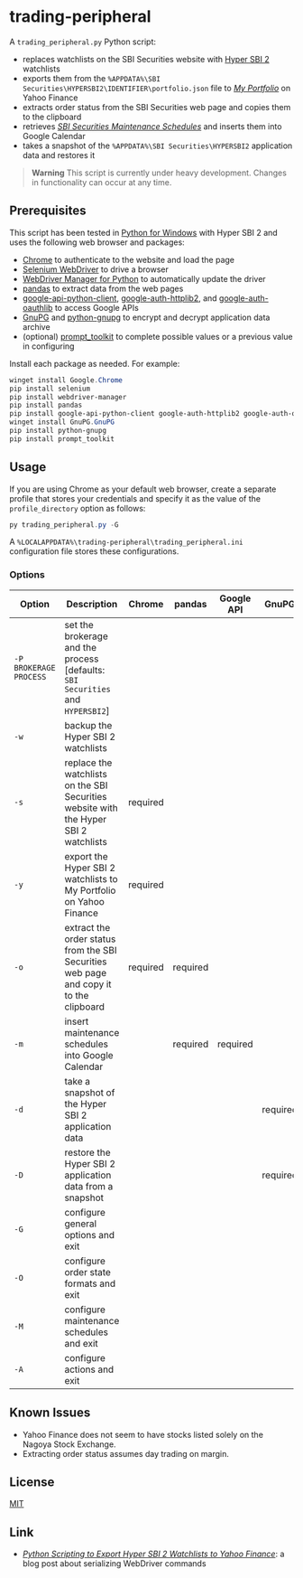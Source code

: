 # trading-peripheral #

<!-- Python script that exports Hyper SBI 2 watchlists to Yahoo Finance,
extracts order status, and inserts maintenance schedules into Google Calendar
-->

<!-- hypersbi2 python chrome selenium webdrivermanager pandas google-api gnupg
-->

A `trading_peripheral.py` Python script:

  * replaces watchlists on the SBI Securities website with [Hyper SBI
    2](https://go.sbisec.co.jp/lp/lp_hyper_sbi2_211112.html) watchlists
  * exports them from the `%APPDATA%\SBI
    Securities\HYPERSBI2\IDENTIFIER\portfolio.json` file to [*My
    Portfolio*](https://finance.yahoo.com/portfolios) on Yahoo Finance
  * extracts order status from the SBI Securities web page and copies them to
    the clipboard
  * retrieves [*SBI Securities Maintenance
    Schedules*](https://search.sbisec.co.jp/v2/popwin/info/home/pop6040_maintenance.html)
    and inserts them into Google Calendar
  * takes a snapshot of the `%APPDATA%\SBI Securities\HYPERSBI2` application
    data and restores it

> **Warning** This script is currently under heavy development.  Changes in
> functionality can occur at any time.

## Prerequisites ##

This script has been tested in [Python for
Windows](https://www.python.org/downloads/windows/) with Hyper SBI 2 and uses
the following web browser and packages:

  * [Chrome](https://www.google.com/chrome/) to authenticate to the website and
    load the page
  * [Selenium WebDriver](https://www.selenium.dev/documentation/webdriver/) to
    drive a browser
  * [WebDriver Manager for
    Python](https://github.com/SergeyPirogov/webdriver_manager) to
    automatically update the driver
  * [pandas](https://pandas.pydata.org/) to extract data from the web pages
  * [google-api-python-client](https://googleapis.github.io/google-api-python-client/docs/),
    [google-auth-httplib2](https://github.com/googleapis/google-auth-library-python-httplib2),
    and
    [google-auth-oauthlib](https://github.com/googleapis/google-auth-library-python-oauthlib)
    to access Google APIs
  * [GnuPG](https://gnupg.org/index.html) and
    [python-gnupg](https://docs.red-dove.com/python-gnupg/) to encrypt and
    decrypt application data archive
  * (optional)
    [prompt_toolkit](https://python-prompt-toolkit.readthedocs.io/en/master/index.html)
    to complete possible values or a previous value in configuring

Install each package as needed.  For example:

``` powershell
winget install Google.Chrome
pip install selenium
pip install webdriver-manager
pip install pandas
pip install google-api-python-client google-auth-httplib2 google-auth-oauthlib
winget install GnuPG.GnuPG
pip install python-gnupg
pip install prompt_toolkit
```

## Usage ##

If you are using Chrome as your default web browser, create a separate profile
that stores your credentials and specify it as the value of the
`profile_directory` option as follows:

``` powershell
py trading_peripheral.py -G
```

A `%LOCALAPPDATA%\trading-peripheral\trading_peripheral.ini` configuration file
stores these configurations.

### Options ###

| Option                 | Description                                                                            | Chrome   | pandas   | Google API | GnuPG    |
|------------------------|----------------------------------------------------------------------------------------|----------|----------|------------|----------|
| `-P BROKERAGE PROCESS` | set the brokerage and the process [defaults: `SBI Securities` and `HYPERSBI2`]         |          |          |            |          |
| `-w`                   | backup the Hyper SBI 2 watchlists                                                      |          |          |            |          |
| `-s`                   | replace the watchlists on the SBI Securities website with the Hyper SBI 2 watchlists   | required |          |            |          |
| `-y`                   | export the Hyper SBI 2 watchlists to My Portfolio on Yahoo Finance                     | required |          |            |          |
| `-o`                   | extract the order status from the SBI Securities web page and copy it to the clipboard | required | required |            |          |
| `-m`                   | insert maintenance schedules into Google Calendar                                      |          | required | required   |          |
| `-d`                   | take a snapshot of the Hyper SBI 2 application data                                    |          |          |            | required |
| `-D`                   | restore the Hyper SBI 2 application data from a snapshot                               |          |          |            | required |
| `-G`                   | configure general options and exit                                                     |          |          |            |          |
| `-O`                   | configure order state formats and exit                                                 |          |          |            |          |
| `-M`                   | configure maintenance schedules and exit                                               |          |          |            |          |
| `-A`                   | configure actions and exit                                                             |          |          |            |          |

## Known Issues ##

  * Yahoo Finance does not seem to have stocks listed solely on the Nagoya
    Stock Exchange.
  * Extracting order status assumes day trading on margin.

## License ##

[MIT](LICENSE.md)

## Link ##

  * [*Python Scripting to Export Hyper SBI 2 Watchlists to Yahoo
    Finance*](https://carmine560.blogspot.com/2023/02/python-scripting-to-export-hyper-sbi-2.html):
    a blog post about serializing WebDriver commands
